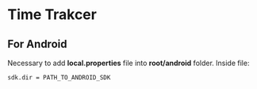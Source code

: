 # Time Trakcer 

## For Android

Necessary to add **local.properties** file into **root/android** folder. Inside file:

```
sdk.dir = PATH_TO_ANDROID_SDK
```